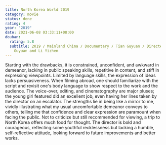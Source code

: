 ```yaml
---
title: North Korea World 2019
category: movie
status: done
rating: 4
year: "2019"
date: 2021-06-08 03:33:11+08:00
douban:
  rating: 5.8
  subtitle: 2019 / Mainland China / Documentary / Tian Guyuan / Directed by Tian
    Guyuan and Li Yizhen
---
```


Starting with the drawbacks, it is constrained, unconfident, and awkward in demeanor, lacking in public speaking skills, repetitive in content, and stiff in expressing viewpoints. Limited by language skills, the expression of ideas lacks persuasiveness. When filming abroad, one should familiarize with the script and revisit one's body language to show respect to the work and the audience. The voice-over, editing, and cinematography are major pluses; the young girl featured did an excellent job, even having her lines taken by the director on an escalator. The strengths lie in being like a mirror to me, vividly illustrating what my usual uncomfortable demeanor conveys to others, telling me that confidence and clear expression are paramount when facing the public. Not to criticize but still recommended for viewing, a trip to North Korea offers much food for thought. The director is bold and courageous, reflecting some youthful recklessness but lacking a humble, self-reflective attitude, looking forward to future improvements and better works.
